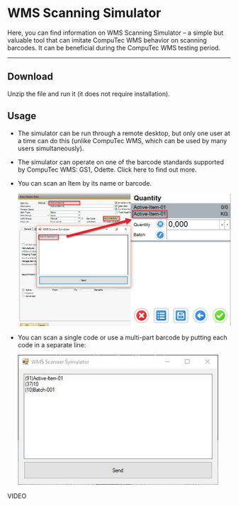 # WMS Scanning Simulator

Here, you can find information on WMS Scanning Simulator – a simple but valuable tool that can imitate CompuTec WMS behavior on scanning barcodes. It can be beneficial during the CompuTec WMS testing period.

---

## Download

<!-- [Download](./media/WMSScannerSymulator.zip) -->

Unzip the file and run it (it does not require installation).

## Usage

- The simulator can be run through a remote desktop, but only one user at a time can do this (unlike CompuTec WMS, which can be used by many users simultaneously).

- The simulator can operate on one of the barcode standards supported by CompuTec WMS: GS1, Odette. Click here to find out more.

- You can scan an Item by its name or barcode.

  ![Item Name](./media/item-name-scan.webp)

- You can scan a single code or use a multi-part barcode by putting each code in a separate line:

  ![Multiple Elements](./media/multi-part.webp)

VIDEO
